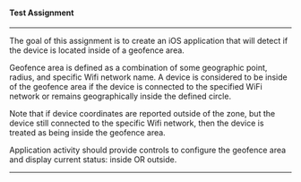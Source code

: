 #### Test Assignment 

---

The goal of this assignment is to create an iOS application that will detect if the device is located inside of a geofence area.

Geofence area is defined as a combination of some geographic point, radius, and specific Wifi network name. A device is considered to be inside of the geofence area if the device is connected to the specified WiFi network or remains geographically inside the defined circle.

Note that if device coordinates are reported outside of the zone, but the device still connected to the specific Wifi network, then the device is treated as being inside the geofence area.

Application activity should provide controls to configure the geofence area and display current status: inside OR outside.

---


